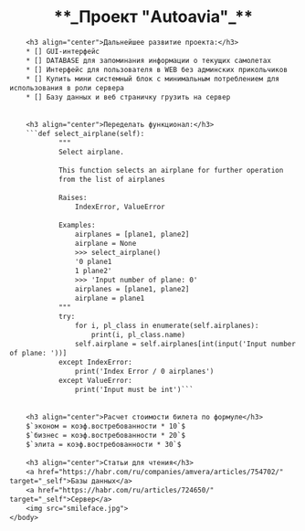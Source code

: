 <html>
    <head>
        <title>Проект "Autoavia"</title>
    </head>
    <body>
        <h1 align="center">**_Проект "Autoavia"_**</h1>

        <h3 align="center">Дальнейшее развитие проекта:</h3>
        * [] GUI-интерфейс
        * [] DATABASE для запоминания информации о текущих самолетах
        * [] Интерфейс для пользователя в WEB без админских прикольчиков
        * [] Купить мини системный блок с минимальным потреблением для использования в роли сервера
        * [] Базу данных и веб страничку грузить на сервер


        <h3 align="center">Переделать функционал:</h3>
        ```def select_airplane(self):
                """
                Select airplane.

                This function selects an airplane for further operation
                from the list of airplanes

                Raises:
                    IndexError, ValueError

                Examples:
                    airplanes = [plane1, plane2]
                    airplane = None
                    >>> select_airplane()
                    '0 plane1
                    1 plane2'
                    >>> 'Input number of plane: 0'
                    airplanes = [plane1, plane2]
                    airplane = plane1
                """
                try:
                    for i, pl_class in enumerate(self.airplanes):
                        print(i, pl_class.name)
                    self.airplane = self.airplanes[int(input('Input number of plane: '))]
                except IndexError:
                    print('Index Error / 0 airplanes')
                except ValueError:
                    print('Input must be int')```


        <h3 align="center">Расчет стоимости билета по формуле</h3>
        $`эконом = коэф.востребованности * 10`$
        $`бизнес = коэф.востребованности * 20`$
        $`элита = коэф.востребованности * 30`$

        <h3 align="center">Статьи для чтения</h3>
        <a href="https://habr.com/ru/companies/amvera/articles/754702/" target="_self">Базы данных</a>
        <a href="https://habr.com/ru/articles/724650/" target="_self">Сервер</a>
        <img src="smileface.jpg">
    </body>
</html>
